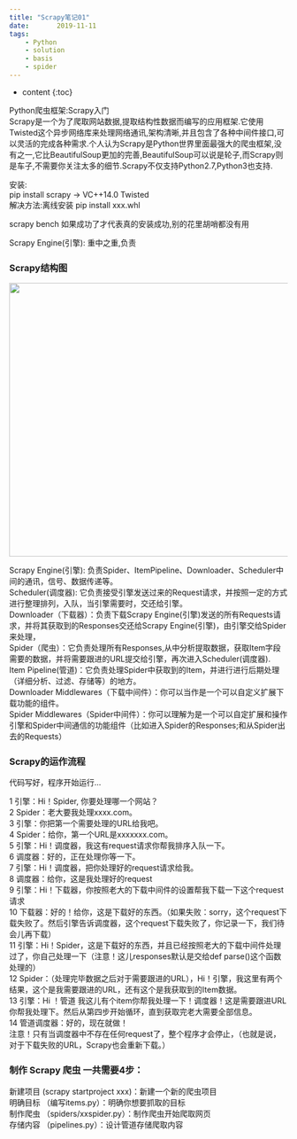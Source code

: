 ```yaml
---
title: "Scrapy笔记01"
date:       2019-11-11
tags:
	- Python
	- solution
	- basis
	- spider
---
```

  
  




* content
{:toc}







  
Python爬虫框架:Scrapy入门  
Scrapy是一个为了爬取网站数据,提取结构性数据而编写的应用框架.它使用Twisted这个异步网络库来处理网络通讯,架构清晰,并且包含了各种中间件接口,可以灵活的完成各种需求.个人认为Scrapy是Python世界里面最强大的爬虫框架,没有之一,它比BeautifulSoup更加的完善,BeautifulSoup可以说是轮子,而Scrapy则是车子,不需要你关注太多的细节.Scrapy不仅支持Python2.7,Python3也支持.  
  
安装:  
pip install scrapy -> VC++14.0 Twisted  
解决方法:离线安装 pip install xxx.whl  
  
scrapy bench 如果成功了才代表真的安装成功,别的花里胡哨都没有用  
  
Scrapy Engine(引擎): 重中之重,负责  
  
### Scrapy结构图  
<img alt="" src="https://www.runoob.com/wp-content/uploads/2018/10/8c591d54457bb033812a2b0364011e9c_articlex.png" width="700" height="494">
  
Scrapy Engine(引擎): 负责Spider、ItemPipeline、Downloader、Scheduler中间的通讯，信号、数据传递等。  
Scheduler(调度器): 它负责接受引擎发送过来的Request请求，并按照一定的方式进行整理排列，入队，当引擎需要时，交还给引擎。  
Downloader（下载器）：负责下载Scrapy Engine(引擎)发送的所有Requests请求，并将其获取到的Responses交还给Scrapy Engine(引擎)，由引擎交给Spider来处理，  
Spider（爬虫）：它负责处理所有Responses,从中分析提取数据，获取Item字段需要的数据，并将需要跟进的URL提交给引擎，再次进入Scheduler(调度器).  
Item Pipeline(管道)：它负责处理Spider中获取到的Item，并进行进行后期处理（详细分析、过滤、存储等）的地方。  
Downloader Middlewares（下载中间件）：你可以当作是一个可以自定义扩展下载功能的组件。  
Spider Middlewares（Spider中间件）：你可以理解为是一个可以自定扩展和操作引擎和Spider中间通信的功能组件（比如进入Spider的Responses;和从Spider出去的Requests）  
  
  
### Scrapy的运作流程  
代码写好，程序开始运行...  
  
1 引擎：Hi！Spider, 你要处理哪一个网站？  
2 Spider：老大要我处理xxxx.com。  
3 引擎：你把第一个需要处理的URL给我吧。  
4 Spider：给你，第一个URL是xxxxxxx.com。  
5 引擎：Hi！调度器，我这有request请求你帮我排序入队一下。  
6 调度器：好的，正在处理你等一下。  
7 引擎：Hi！调度器，把你处理好的request请求给我。  
8 调度器：给你，这是我处理好的request  
9 引擎：Hi！下载器，你按照老大的下载中间件的设置帮我下载一下这个request请求  
10 下载器：好的！给你，这是下载好的东西。（如果失败：sorry，这个request下载失败了。然后引擎告诉调度器，这个request下载失败了，你记录一下，我们待会儿再下载）  
11 引擎：Hi！Spider，这是下载好的东西，并且已经按照老大的下载中间件处理过了，你自己处理一下（注意！这儿responses默认是交给def parse()这个函数处理的）  
12 Spider：（处理完毕数据之后对于需要跟进的URL），Hi！引擎，我这里有两个结果，这个是我需要跟进的URL，还有这个是我获取到的Item数据。  
13 引擎：Hi ！管道 我这儿有个item你帮我处理一下！调度器！这是需要跟进URL你帮我处理下。然后从第四步开始循环，直到获取完老大需要全部信息。  
14 管道调度器：好的，现在就做！  
注意！只有当调度器中不存在任何request了，整个程序才会停止，（也就是说，对于下载失败的URL，Scrapy也会重新下载。）  
  
### 制作 Scrapy 爬虫 一共需要4步：  
新建项目 (scrapy startproject xxx)：新建一个新的爬虫项目  
明确目标 （编写items.py）：明确你想要抓取的目标  
制作爬虫 （spiders/xxspider.py）：制作爬虫开始爬取网页  
存储内容 （pipelines.py）：设计管道存储爬取内容